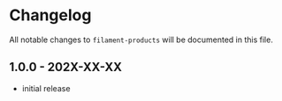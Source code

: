 # Changelog

All notable changes to `filament-products` will be documented in this file.

## 1.0.0 - 202X-XX-XX

- initial release
